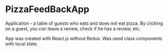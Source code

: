 # PizzaFeedBackApp

Application - a table of guests who eats and does not eat pizza. By clicking on a guest, you can leave a review, check if he has a review, etc.

App was created with React.js without Redux. Was used class components with local state.
